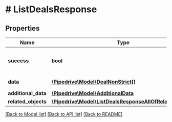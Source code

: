 # # ListDealsResponse

## Properties

Name | Type | Description | Notes
------------ | ------------- | ------------- | -------------
**success** | **bool** | If the response is successful or not | [optional]
**data** | [**\Pipedrive\Model\DealNonStrict[]**](DealNonStrict.md) | The array of deals | [optional]
**additional_data** | [**\Pipedrive\Model\AdditionalData**](AdditionalData.md) |  | [optional]
**related_objects** | [**\Pipedrive\Model\ListDealsResponseAllOfRelatedObjects**](ListDealsResponseAllOfRelatedObjects.md) |  | [optional]

[[Back to Model list]](../../README.md#models) [[Back to API list]](../../README.md#endpoints) [[Back to README]](../../README.md)
